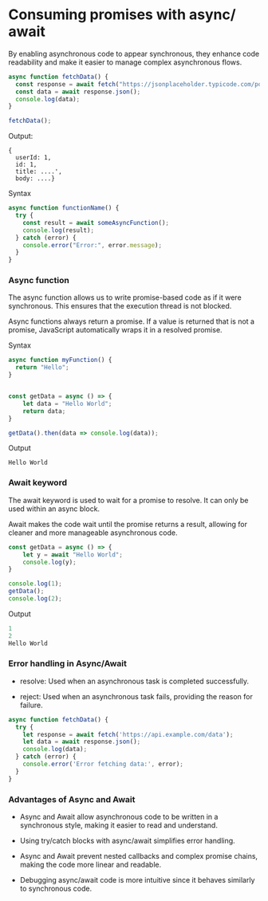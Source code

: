 # Consuming promises with async/ await

By enabling asynchronous code to appear synchronous, they enhance code readability and make it easier to manage complex asynchronous flows.
```js
async function fetchData() {
  const response = await fetch("https://jsonplaceholder.typicode.com/posts/1");
  const data = await response.json();
  console.log(data);
}

fetchData();
```
Output:
```
{
  userId: 1,
  id: 1,
  title: ....',
  body: ....}
```

Syntax
```js
async function functionName() {
  try {
    const result = await someAsyncFunction();
    console.log(result);
  } catch (error) {
    console.error("Error:", error.message);
  }
}
```
### Async function

The async function allows us to write promise-based code as if it were synchronous. This ensures that the execution thread is not blocked. 

Async functions always return a promise. If a value is returned that is not a promise, JavaScript automatically wraps it in a resolved promise.

Syntax
```js
async function myFunction() {
  return "Hello";
}


const getData = async () => {
    let data = "Hello World";
    return data;
}

getData().then(data => console.log(data));
```
Output

`Hello World`

### Await keyword

The await keyword is used to wait for a promise to resolve. It can only be used within an async block. 

Await makes the code wait until the promise returns a result, allowing for cleaner and more manageable asynchronous code.
```js
const getData = async () => {
    let y = await "Hello World";
    console.log(y);
}

console.log(1);
getData();
console.log(2);
```
Output
```js
1
2
Hello World
```

### Error handling in Async/Await

- resolve: Used when an asynchronous task is completed successfully.

- reject: Used when an asynchronous task fails, providing the reason for failure.
```js
async function fetchData() {
  try {
    let response = await fetch('https://api.example.com/data');
    let data = await response.json();
    console.log(data);
  } catch (error) {
    console.error('Error fetching data:', error);
  }
}
```
### Advantages of Async and Await

- Async and Await allow asynchronous code to be written in a synchronous style, making it easier to read and understand.

- Using try/catch blocks with async/await simplifies error handling.

- Async and Await prevent nested callbacks and complex promise chains, making the code more linear and readable.

- Debugging async/await code is more intuitive since it behaves similarly to synchronous code.